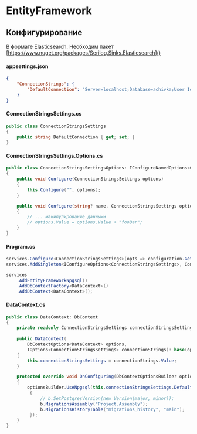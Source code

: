 # EntityFramework
## Конфигурирование

В формате Elasticsearch. Необходим пакет [https://www.nuget.org/packages/Serilog.Sinks.Elasticsearch]()
#### appsettings.json
~~~json
{
    "ConnectionStrings": {
        "DefaultConnection": "Server=localhost;Database=achivka;User Id=postgres;Password=123456;Port=5432"
    }
}
~~~


#### ConnectionStringsSettings.cs
~~~csharp
public class ConnectionStringsSettings
{
    public string DefaultConnection { get; set; }
}
~~~

#### ConnectionStringsSettings.Options.cs
~~~csharp
public class ConnectionStringsSettingsOptions: IConfigureNamedOptions<ConnectionStringsSettings>
{
    public void Configure(ConnectionStringsSettings options)
    {
        this.Configure("", options);
    }

    public void Configure(string? name, ConnectionStringsSettings options)
    {
        // ... манипулирование данными
        // options.Value = options.Value + "fooBar";
    }
}
~~~


#### Program.cs
~~~csharp
services.Configure<ConnectionStringsSettings>(opts => configuration.GetSection("ConnectionStrings").Bind(opts));
services.AddSingleton<IConfigureOptions<ConnectionStringsSettings>, ConnectionStringsSettingsOptions>();

services
    .AddEntityFrameworkNpgsql()
    .AddDbContextFactory<DataContext>()
    .AddDbContext<DataContext>();
~~~

#### DataContext.cs
~~~csharp
public class DataContext: DbContext
{
    private readonly ConnectionStringsSettings connectionStringsSettings;
    
    public DataContext(
        DbContextOptions<DataContext> options, 
        IOptions<ConnectionStringsSettings> connectionStrings): base(options)
    {    
        this.connectionStringsSettings = connectionStrings.Value;
    }

    protected override void OnConfiguring(DbContextOptionsBuilder optionsBuilder)
    {
        optionsBuilder.UseNpgsql(this.connectionStringsSettings.DefaultConnection, b =>
         {
             // b.SetPostgresVersion(new Version(major, minor));
             b.MigrationsAssembly("Project.Assembly");
             b.MigrationsHistoryTable("migrations_history", "main");
         });
    }
}
~~~